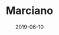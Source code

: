 ---
title: Marciano
date: '2019-06-10'
thumb_image: images/mar-4yo/4-mar-marciano.jpg
thumb_image_alt: Marciano
image: images/mar-4yo/4-mar-marciano.jpg
image_alt: Marciano
template: project
---	